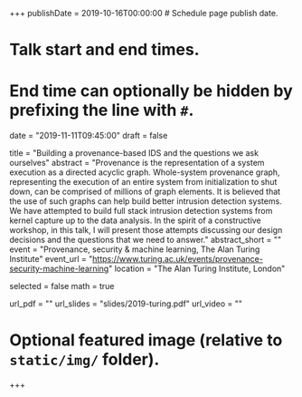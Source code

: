 +++
publishDate = 2019-10-16T00:00:00  # Schedule page publish date.

# Talk start and end times.
#   End time can optionally be hidden by prefixing the line with `#`.
date = "2019-11-11T09:45:00"
draft = false

title = "Building a provenance-based IDS and the questions we ask ourselves"
abstract = "Provenance is the representation of a system execution as a directed acyclic graph. Whole-system provenance graph, representing the execution of an entire system from initialization to shut down, can be comprised of millions of graph elements. It is believed that the use of such graphs can help build better intrusion detection systems. We have attempted to build full stack intrusion detection systems from kernel capture up to the data analysis. In the spirit of a constructive workshop, in this talk, I will present those attempts discussing our design decisions and the questions that we need to answer."
abstract_short = ""
event = "Provenance, security & machine learning, The Alan Turing Institute"
event_url = "https://www.turing.ac.uk/events/provenance-security-machine-learning"
location = "The Alan Turing Institute, London"

selected = false
math = true

url_pdf = ""
url_slides = "slides/2019-turing.pdf"
url_video = ""

# Optional featured image (relative to `static/img/` folder).

+++
